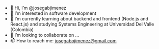- 👋 Hi, I’m @josegabjimenez
- 👀 I’m interested in software development
- 🌱 I’m currently learning about backend and frontend (Node.js and React.js) and studying Systems Engineering at Universidad Del Valle (Colombia)
- 💞️ I’m looking to collaborate on ...
- 📫 How to reach me: josegabojimenez@gmail.com

<!---
josegabjimenez/josegabjimenez is a ✨ special ✨ repository because its `README.md` (this file) appears on your GitHub profile.
You can click the Preview link to take a look at your changes.
--->

